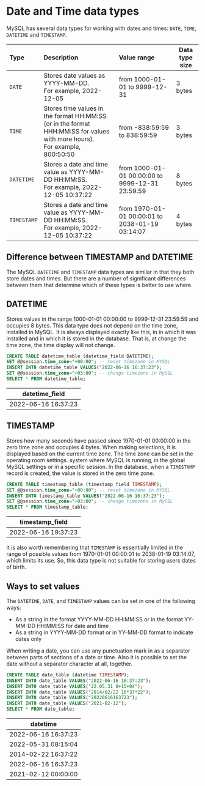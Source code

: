 # Date and Time data types

MySQL has several data types for working with dates and times: `DATE`, `TIME`, `DATETIME` and `TIMESTAMP`.

| Type        | Description                                                                                                                       | Value range                                     | Data type size |
| :---------- | :-------------------------------------------------------------------------------------------------------------------------------- | :---------------------------------------------- | -------------- |
| `DATE`      | Stores date values as YYYY-MM-DD. <br /> For example, 2022-12-05                                                                  | from 1000-01-01 to 9999-12-31                   | 3 bytes        |
| `TIME`      | Stores time values in the format HH:MM:SS. (or in the format HHH:MM:SS for values with more hours). <br /> For example, 800:50:50 | from -838:59:59 to 838:59:59                    | 3 bytes        |
| `DATETIME`  | Stores a date and time value as YYYY-MM-DD HH:MM:SS. <br /> For example, 2022-12-05 10:37:22                                      | from 1000-01-01 00:00:00 to 9999-12-31 23:59:59 | 8 bytes        |
| `TIMESTAMP` | Stores a date and time value as YYYY-MM-DD HH:MM:SS. <br /> For example, 2022-12-05 10:37:22                                      | from 1970-01-01 00:00:01 to 2038-01-19 03:14:07 | 4 bytes        |

## Difference between TIMESTAMP and DATETIME

The MySQL `DATETIME` and `TIMESTAMP` data types are similar in that they both store dates and times.
But there are a number of significant differences between them that determine which of these types is better to use where.

## DATETIME

Stores values in the range 1000-01-01 00:00:00 to 9999-12-31 23:59:59 and occupies 8 bytes.
This data type does not depend on the time zone, installed in MySQL. It is always displayed exactly like this, in in which it was installed and in which it is stored in the database.
That is, at change the time zone, the time display will not change.

```sql
CREATE TABLE datetime_table (datetime_field DATETIME);
SET @@session.time_zone="+00:00"; -- reset timezone in MYSQL
INSERT INTO datetime_table VALUES("2022-06-16 16:37:23");
SET @@session.time_zone="+03:00"; -- change timezone in MySQL
SELECT * FROM datetime_table;
```

| datetime_field      |
| ------------------- |
| 2022-06-16 16:37:23 |

## TIMESTAMP

Stores how many seconds have passed since 1970-01-01 00:00:00 in the zero time zone and occupies 4 bytes.
When making selections, it is displayed based on the current time zone.
The time zone can be set in the operating room settings. system where MySQL is running, in the global MySQL settings or in a specific session.
In the database, when a `TIMESTAMP` record is created, the value is stored in the zero time zone.

```sql
CREATE TABLE timestamp_table (timestamp_field TIMESTAMP);
SET @@session.time_zone="+00:00"; -- reset timezone in MYSQL
INSERT INTO timestamp_table VALUES("2022-06-16 16:37:23");
SET @@session.time_zone="+03:00"; -- change timezone in MySQL
SELECT * FROM timestamp_table;
```

| timestamp_field     |
| ------------------- |
| 2022-06-16 19:37:23 |

It is also worth remembering that `TIMESTAMP` is essentially limited in the range of possible values from 1970-01-01 00:00:01 to 2038-01-19 03:14:07,
which limits its use. So, this data type is not suitable for storing users dates of birth.

## Ways to set values

The `DATETIME`, `DATE`, and `TIMESTAMP` values can be set in one of the following ways:

- As a string in the format YYYY-MM-DD HH:MM:SS or in the format YY-MM-DD HH:MM:SS for date and time
- As a string in YYYY-MM-DD format or in YY-MM-DD format to indicate dates only

When writing a date, you can use any punctuation mark in as a separator between parts of sections of a date or time. Also it is possible to set the date without a separator character at all, together.

```sql
CREATE TABLE date_table (datetime TIMESTAMP);
INSERT INTO date_table VALUES("2022-06-16 16:37:23");
INSERT INTO date_table VALUES("22.05.31 8+15+04");
INSERT INTO date_table VALUES("2014/02/22 16*37*22");
INSERT INTO date_table VALUES("20220616163723");
INSERT INTO date_table VALUES("2021-02-12");
SELECT * FROM date_table;
```

| datetime            |
| ------------------- |
| 2022-06-16 16:37:23 |
| 2022-05-31 08:15:04 |
| 2014-02-22 16:37:22 |
| 2022-06-16 16:37:23 |
| 2021-02-12 00:00:00 |
